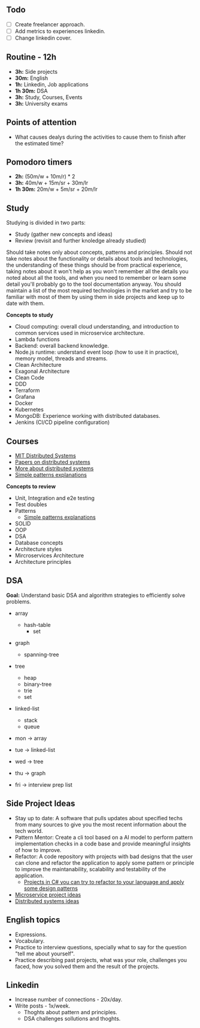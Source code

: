 ## Todo
- [ ] Create freelancer approach.
- [ ] Add metrics to experiences linkedin.
- [ ] Change linkedin cover.

## Routine - 12h
- **3h:** Side projects
- **30m:** English
- **1h:** Linkedin, Job applications
- **1h 30m:** DSA
- **3h:** Study, Courses, Events
- **3h:** University exams

## Points of attention
- What causes dealys during the activities to cause them to finish after 
  the estimated time?

## Pomodoro timers
- **2h:** (50m/w + 10m/r) * 2
- **3h:** 40m/w + 15m/sr + 30m/lr
- **1h 30m:** 20m/w + 5m/sr + 20m/lr

## Study
Studying is divided in two parts:
- Study (gather new concepts and ideas)
- Review (revisit and further knoledge already studied)

Should take notes only about concepts, patterns and principles.
Should not take notes about the functionality or details about tools and 
technologies, the understanding of these things should be from practical 
experience, taking notes about it won't help as you won't remember all the 
details you noted about all the tools, and when you need to remember or 
learn some detail you'll probably go to the tool documentation anyway.
You should maintain a list of the most required technologies in the market 
and try to be familiar with most of them by using them in side projects and
keep up to date with them.
  
**Concepts to study**
- Cloud computing: overall cloud understanding, and introduction to common 
  services used in microservice architecture.
- Lambda functions
- Backend: overall backend knowledge.
- Node.js runtime: understand event loop (how to use it in practice), 
  memory model, threads and streams.
- Clean Architecture
- Exagonal Architecture
- Clean Code
- DDD
- Terraform
- Grafana
- Docker
- Kubernetes
- MongoDB: Experience working with distributed databases.
- Jenkins (CI/CD pipeline configuration)

## Courses
- [MIT Distributed Systems](https://pdos.csail.mit.edu/6.824/)
- [Papers on distributed systems](https://github.com/theanalyst/awesome-distributed-systems)
- [More about distributed systems](https://github.com/binhnguyennus/awesome-scalability)
- [Simple patterns explanations](https://github.com/kamranahmedse/design-patterns-for-humans)
  
**Concepts to review**
- Unit, Integration and e2e testing
- Test doubles
- Patterns 
  - [Simple patterns explanations](https://github.com/kamranahmedse/design-patterns-for-humans)
- SOLID
- OOP
- DSA
- Database concepts
- Architecture styles
- Mircroservices Architecture
- Architecture principles

## DSA
**Goal:** Understand basic DSA and algorithm strategies to efficiently 
solve problems.

- array
  - hash-table
    - set
- graph
  - spanning-tree
- tree
  - heap
  - binary-tree
  - trie
  - set
- linked-list
  - stack
  - queue

- mon -> array
- tue -> linked-list
- wed -> tree
- thu -> graph
- fri -> interview prep list

## Side Project Ideas
- Stay up to date: A software that pulls updates about specified techs from
  many sources to give you the most recent information about the tech 
  world.
- Pattern Mentor: Create a cli tool based on a AI model to perform pattern 
  implementation checks in a code base and provide meaningful insights of 
  how to improve.
- Refactor: A code repository with projects with bad designs that the user 
  can clone and refactor the application to apply some pattern or principle
  to improve the maintanability, scalability and testability of the 
  application.
  - [Projects in C# you can try to refactor to your language and apply some design patterns](https://github.com/dodyg/practical-aspnetcore)
- [Microservice project ideas](https://github.com/mjebrahimi/Awesome-Microservices-DotNet?tab=readme-ov-file#sample-projects)
- [Distributed systems ideas](https://github.com/roma-glushko/awesome-distributed-system-projects)

## English topics
- Expressions.
- Vocabulary.
- Practice to interview questions, specially what to say for the question 
  "tell me about yourself".
- Practice describing past projects, what was your role, challenges you 
  faced, how you solved them and the result of the projects.

## Linkedin
- Increase number of connections - 20x/day.
- Write posts - 1x/week.
  - Thoghts about pattern and principles.
  - DSA challenges sollutions and thoghts.
